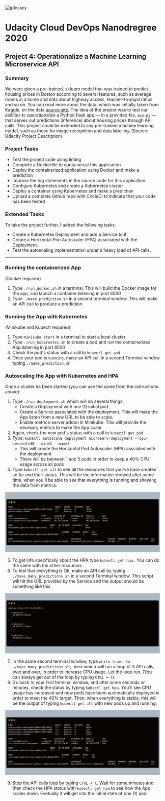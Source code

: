 <img src="https://circleci.com/gh/jplessey/ml_microservice_docker_k8s.svg?style=svg" alt="jplessey">

# Udacity Cloud DevOps Nanodregree 2020
## Project 4: Operationalize a Machine Learning Microservice API

### Summary

We were given a pre-trained, sklearn model that was trained to predict housing prices in Boston according to several features, such as average rooms in a home and data about highway access, teacher-to-pupil ratios, and so on. You can read more about the data, which was initially taken from Kaggle, on the data <a href="https://www.kaggle.com/c/boston-housing">source site.</a>
The idea of the project was to test our abilities to operationalize a Python flask app — in a provided file, `app.py` — that serves out predictions (inference) about housing prices through API calls. This project could be extended to any pre-trained machine learning model, such as those for image recognition and data labeling. (Source: Udacity Project Description)

### Project Tasks

* Test the project code using linting
* Complete a Dockerfile to containerize this application
* Deploy the containerized application using Docker and make a prediction
* Improve the log statements in the source code for this application
* Configure Kubernetes and create a Kubernetes cluster
* Deploy a container using Kubernetes and make a prediction
* Upload a complete Github repo with CircleCI to indicate that your code has been tested

### Extended Tasks

To take the project further, I added the following tasks:
* Create a Kubernetes Deployment and add a Service to it.
* Create a Horizontal Pod Autoscaler (HPA) associated with the Deployment.
* Test the autoscaling implementation under a heavy load of API calls.

---

### Running the containerized App

(Docker required)
1. Type `./run_docker.sh` in a terminal. This will build the Docker image for the app, and launch a container listening in port 8000
2. Type `./make_prediction.sh` in a second terminal window. This will make an API call to produce a prediction

### Running the App with Kubernetes

(Minikube and Kubectl required)
1. Type `minikube start` in a terminal to start a local cluster
2. Type `./run_kubernetes.sh` to create a pod and run the containerized App listening in port 8000
3. Check the pod's status with a call to `kubectl get pod`
4. Once your pod is `Running`, make an API call in a second Terminal window typing `./make_prediction.sh` 

### Autoscaling the App with Kubernetes and HPA

Once a cluster ha been started (you can use the same from the instructions above):
1. Type `./run_deployment.sh` which will do several things: 
    * Create a Deployment with one (1) initial pod.
    * Create a Service associated with the deployment. This will make the App listen from a new URL to be able to scale.
    * Enable metrics-server addon in Minikube. This will provide the necesary metrics to make the App scale.     
2. Again, check the new pod's status with a call to `kubectl get pod`
3. Type: `kubectl autoscale deployment microserv-deployment --cpu-percent=40 --min=1 --max=5`
   * This will create the Horizontal Pod Autoscaler (HPA) assciated with the deployment
   * There will be between 1 and 5 pods in order to keep a 40% CPU usage across all pods
4. Type `kubectl get all` to see all the resources that you've have created so far and their status. This will be the information showed after some time, when you'll be able to see that everything is running and showing the data from metrics:

<p align="center">
<img src="images/get_all11.png">
</p>

5. To get info specifically about the HPA type `kubectl get hpa` . You can do the same with the other resources.
6. To test that everything is Ok, make an API call by typing `./make_many_predictions.sh` in a second Terminal window. This script will hit the URL provided by the Service and the output should be something like this: 

<p align="center">
<img src="images/many_predictions.png">
</p>

7. In the same second terminal window, type `while true; do ./make_many_predictions.sh; done` which will run a loop of 3 API calls, over and over, in order to increase CPU usage. Let the loop run. (You can always get out of the loop by typing `CTRL + C`). 
8. Go back to your first terminal window, and after some seconds or minutes, check the status by typing `kubectl get hpa`. You'll see CPU usage has increased and new pods have been automatically deployed in order to meet the 40% target. Then, when everything is stable, this will be the output of typing `kubectl get all` with new pods up and running: 

<p align="center">
<img src="images/get_all22.png">
</p>

9. Stop the API calls loop by typing `CTRL + C`. Wait for some minutes and then check the HPA status with `kubectl get hpa` to see how the App scales down. Evetually it will get into the initial state of one (1) pod.

